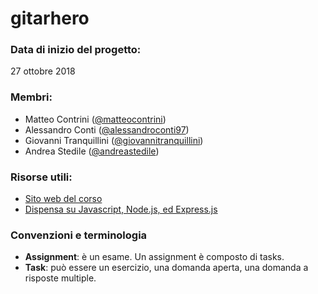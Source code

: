 # gitarhero

### Data di inizio del progetto:
27 ottobre 2018

### Membri:
- Matteo Contrini ([@matteocontrini](https://github.com/matteocontrini))
- Alessandro Conti ([@alessandroconti97](https://github.com/alessandroconti97))
- Giovanni Tranquillini ([@giovannitranquillini](https://github.com/giovannitranquillini))
- Andrea Stedile ([@andreastedile](https://github.com/andreastedile))

### Risorse utili:
- [Sito web del corso](https://sites.google.com/a/unitn.it/software-engineering-ii---designing-applications-that-matter/home?authuser=0)
- [Dispensa su Javascript, Node.js, ed Express.js](https://github.com/matteocontrini/nodejs-fundamentals)

### Convenzioni e terminologia
- **Assignment**: è un esame. Un assignment è composto di tasks.
- **Task**: può essere un esercizio, una domanda aperta, una domanda a risposte multiple.
